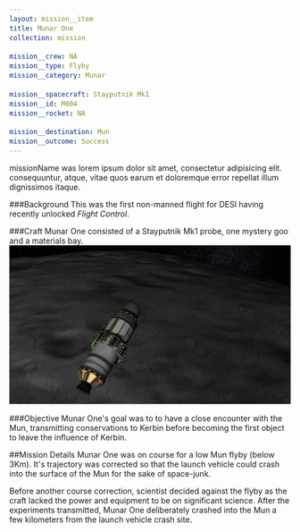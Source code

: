 ```yaml
---
layout: mission__item
title: Munar One
collection: mission

mission__crew: NA
mission__type: Flyby
mission__category: Munar

mission__spacecraft: Stayputnik Mk1
mission__id: M004
mission__rocket: NA

mission__destination: Mun
mission__outcome: Success
---
```

<!-- intro -->
missionName was lorem ipsum dolor sit amet, consectetur adipisicing elit. consequuntur, atque, vitae quos earum et doloremque error repellat illum dignissimos itaque.

###Background
This was the first non-manned flight for DESI having recently unlocked *Flight Control*. 

###Craft
Munar One consisted of a Stayputnik Mk1 probe, one mystery goo and a materials bay.
![Munar One as seen closely above the Mun's surface ](/assets/munar-one-in-low-flyby.jpg)

###Objective
Munar One's goal was to to have a close encounter with the Mun, transmitting conservations to Kerbin before becoming the first object to leave the influence of Kerbin.

##Mission Details
Munar One was on course for a low Mun flyby (below 3Km). It's trajectory was corrected so that the launch vehicle could crash into the surface of the Mun for the sake of space-junk.

Before another course correction, scientist decided against the flyby as the craft lacked the power and equipment to be on significant science. After the experiments transmitted, Munar One deliberately crashed into the Mun a few kilometers from the launch vehicle crash site.

